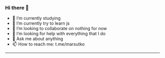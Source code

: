 
### Hi there 👋

<!--
**jplie/jplie** is a ✨ _special_ ✨ repository because its `README.md` (this file) appears on your GitHub profile.

Here are some ideas to get you started:
-->

- 🔭 I’m currently studying
- 🌱 I’m currently try to learn js
- 👯 I’m looking to collaborate on nothing for now
- 🤔 I’m looking for help with everything that I do
- 💬 Ask me about anything
- 📫 How to reach me: t.me/marsutko
---
